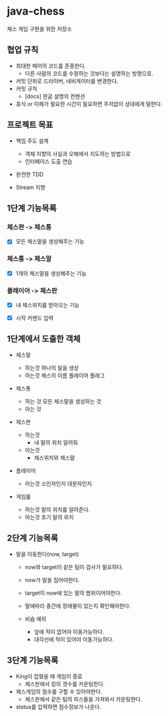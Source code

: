 # java-chess
체스 게임 구현을 위한 저장소

## 협업 규칙 

 - 최대한 페어의 코드를 존중한다.
    - 다른 사람의 코드를 수정하는 것보다는 설명하는 방향으로.
 - 커밋 단위로 드라이버, 네비게이터를 변경한다.
 - 커밋 규칙
    - [docs] 한글 설명의 컨벤션
 - 휴식 or 이해가 필요한 시간이 필요하면 주저없이 상대에게 말한다.
 
## 프로젝트 목표

 - 책임 주도 설계
    - 객체 지향의 사실과 오해에서 지도하는 방법으로
    - 인터페이스 도출 연습
    
 - 완전한 TDD
 
 - Stream 지향
  
  
## 1단계 기능목록

### 체스판 -> 체스통
- [x] 모든 체스말을 생성해주는 기능

### 체스통 -> 체스말
- [x] 1개의 체스말을 생성해주는 기능

### 플레이어 -> 체스판
- [x] 내 체스위치를 받아오는 기능

- [x] 시작 커맨드 입력
    
## 1단계에서 도출한 객체
- 체스말
    - 하는것
        하나의 말을 생성
    - 아는것
        체스의 이름
        플레이어 플래그
- 체스통 
    - 하는 것
        모든 체스말을 생성하는 것
    - 아는 것
           
- 체스판
    - 하는것
        - 내 말의 위치 알려줘
    - 아는것
        - 체스위치와 체스말
- 플레이어
    - 아는것
        소인자인지 대문자인지
- 게임룰
    - 하는것
        말의 위치를 알려준다.
    - 아는것
         초기 말의 위치
         
         
## 2단계 기능목록
- 말을 이동한다(now, target)
    - now와 target이 같은 팀이 검사가 필요하다.
    - now가 말을 집어야한다.
    - target이 now에 있는 말의 범위이어야한다.
    - 말에따라 중간에 장애물이 있는지 확인해야한다.
    
    - 비숍 예외
        - 앞에 적이 없어야 이동가능하다.
        - 대각선에 적이 있어야 이동가능하다.
    
## 3단계 기능목록
- King이 잡혔을 때 게임이 종료
    - 체스판에서 킹의 갯수를 카운팅한다.
- 체스게임의 점수를 구할 수 있어야한다.
    - 체스판에서 같은 팀의 피스들을 가져와서 카운팅한다.
- status를 입력하면 점수정보가 나온다.
   